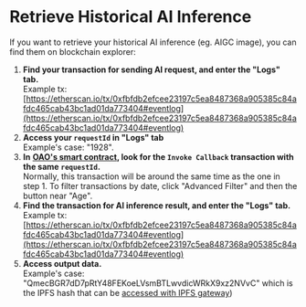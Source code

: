 # Retrieve Historical AI Inference

If you want to retrieve your historical AI inference (eg. AIGC image), you can find them on blockchain explorer:

1. **Find your transaction for sending AI request, and enter the "Logs" tab.**\
   Example tx: [https://etherscan.io/tx/0xfbfdb2efcee23197c5ea8487368a905385c84afdc465cab43bc1ad01da773404#eventlog](https://etherscan.io/tx/0xfbfdb2efcee23197c5ea8487368a905385c84afdc465cab43bc1ad01da773404#eventlog)
2. **Access your `requestId` in "Logs" tab**\
   Example's case: "1928".
3. **In** [**OAO's smart contract**](../references.md)**, look for the `Invoke Callback` transaction with the same `requestId`.**\
   Normally, this transaction will be around the same time as the one in step 1. To filter transactions by date, click "Advanced Filter" and then the button near "Age".
4. **Find the transaction for AI inference result, and enter the "Logs" tab.**\
   Example tx: [https://etherscan.io/tx/0xfbfdb2efcee23197c5ea8487368a905385c84afdc465cab43bc1ad01da773404#eventlog](https://etherscan.io/tx/0xfbfdb2efcee23197c5ea8487368a905385c84afdc465cab43bc1ad01da773404#eventlog)
5. **Access output data.**\
   Example's case: "QmecBGR7dD7pRtY48FEKoeLVsmBTLwvdicWRkX9xz2NVvC" which is the IPFS hash that can be [accessed with IPFS gateway](https://ipfs.io/ipfs/QmecBGR7dD7pRtY48FEKoeLVsmBTLwvdicWRkX9xz2NVvC))
